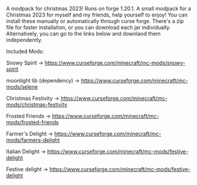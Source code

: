 A modpack for christmas 2023! Runs on forge 1.20.1.
A small modpack for a Christmas 2023 for myself and my friends, help yourself to enjoy! 
You can install these manually or automatically through curse forge. 
There's a zip file for faster installation, or you can download each jar individually. 
Alternatively, you can go to the links below and downlaod them independently.

Included Mods:

Snowy Spirit -> https://www.curseforge.com/minecraft/mc-mods/snowy-spirit

moonlight lib (dependency) -> https://www.curseforge.com/minecraft/mc-mods/selene

Christmas Festivity -> https://www.curseforge.com/minecraft/mc-mods/christmas-festivity

Frosted Friends -> https://www.curseforge.com/minecraft/mc-mods/frosted-friends

Farmer's Delight -> https://www.curseforge.com/minecraft/mc-mods/farmers-delight

Italian Delight -> https://www.curseforge.com/minecraft/mc-mods/festive-delight

Festive delight -> https://www.curseforge.com/minecraft/mc-mods/festive-delight


